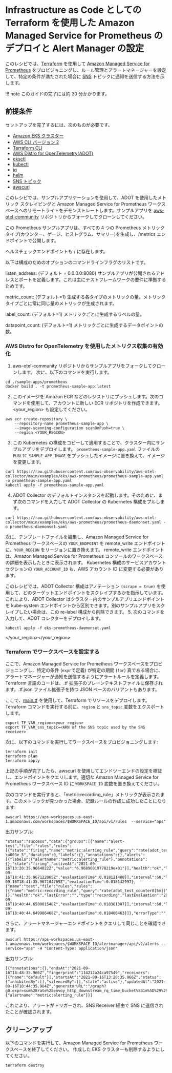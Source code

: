 # Infrastructure as Code としての Terraform を使用した Amazon Managed Service for Prometheus のデプロイと Alert Manager の設定

このレシピでは、[Terraform](https://www.terraform.io/) を使用して [Amazon Managed Service for Prometheus](https://aws.amazon.com/prometheus/) をプロビジョニングし、ルール管理とアラートマネージャーを設定して、特定の条件が満たされた場合に [SNS](https://docs.aws.amazon.com/sns/) トピックに通知を送信する方法を示します。


!!! note
    このガイドの完了には約 30 分かかります。

## 前提条件

セットアップを完了するには、次のものが必要です。

* [Amazon EKS クラスター](https://docs.aws.amazon.com/ja_jp/eks/latest/userguide/create-cluster.html)
* [AWS CLI バージョン 2](https://docs.aws.amazon.com/ja_jp/cli/latest/userguide/install-cliv2.html)
* [Terraform CLI](https://www.terraform.io/downloads)
* [AWS Distro for OpenTelemetry(ADOT)](https://aws-otel.github.io/)
* [eksctl](https://eksctl.io/)
* [kubectl](https://docs.aws.amazon.com/ja_jp/eks/latest/userguide/install-kubectl.html)
* [jq](https://stedolan.github.io/jq/download/)
* [helm](https://helm.sh/)
* [SNS トピック](https://docs.aws.amazon.com/ja_jp/sns/latest/dg/sns-create-topic.html)
* [awscurl](https://github.com/okigan/awscurl)

このレシピでは、サンプルアプリケーションを使用して、ADOT を使用したメトリック スクレイピングと Amazon Managed Service for Prometheus ワークスペースへのリモートライトをデモンストレートします。サンプルアプリを [aws-otel-community](https://github.com/aws-observability/aws-otel-community) リポジトリからフォークしてクローンしてください。

この Prometheus サンプルアプリは、すべての 4 つの Prometheus メトリックタイプ(カウンター、ゲージ、ヒストグラム、サマリー)を生成し、/metrics エンドポイントで公開します。

ヘルスチェックエンドポイントも / に存在します。

以下は構成のためのオプションのコマンドラインフラグのリストです。

listen_address: (デフォルト = 0.0.0.0:8080) サンプルアプリが公開されるアドレスとポートを定義します。これは主にテストフレームワークの要件に準拠するためです。

metric_count: (デフォルト=1) 生成する各タイプのメトリックの量。メトリックタイプごとに常に同じ量のメトリックが生成されます。

label_count: (デフォルト=1) メトリックごとに生成するラベルの量。


datapoint_count: (デフォルト=1) メトリックごとに生成するデータポイントの数。

### AWS Distro for OpenTelemetry を使用したメトリクス収集の有効化
1. aws-otel-community リポジトリからサンプルアプリをフォークしてクローンします。
次に、以下のコマンドを実行します。

```
cd ./sample-apps/prometheus
docker build . -t prometheus-sample-app:latest
```
2. このイメージを Amazon ECR などのレジストリにプッシュします。次のコマンドを使用して、アカウントに新しい ECR リポジトリを作成できます。<your_region> も設定してください。

```
aws ecr create-repository \
    --repository-name prometheus-sample-app \
    --image-scanning-configuration scanOnPush=true \
    --region <YOUR_REGION>
```
3. この Kubernetes の構成をコピーして適用することで、クラスター内にサンプルアプリをデプロイします。 `prometheus-sample-app.yaml` ファイルの `PUBLIC_SAMPLE_APP_IMAGE` をプッシュしたイメージに置き換えて、イメージを変更します。

```
curl https://raw.githubusercontent.com/aws-observability/aws-otel-collector/main/examples/eks/aws-prometheus/prometheus-sample-app.yaml -o prometheus-sample-app.yaml
kubectl apply -f prometheus-sample-app.yaml
```
4. ADOT Collector のデフォルトインスタンスを起動します。そのために、まず次のコマンドを入力して ADOT Collector の Kubernetes 構成をプルします。

```
curl https://raw.githubusercontent.com/aws-observability/aws-otel-collector/main/examples/eks/aws-prometheus/prometheus-daemonset.yaml -o prometheus-daemonset.yaml
```
次に、テンプレートファイルを編集し、Amazon Managed Service for Prometheus ワークスペースの `YOUR_ENDPOINT` を remote_write エンドポイントに、`YOUR_REGION` をリージョンに置き換えます。
remote_write エンドポイントは、Amazon Managed Service for Prometheus コンソールのワークスペースの詳細を表示したときに表示されます。
Kubernetes 構成のサービスアカウントセクションの `YOUR_ACCOUNT_ID` も、AWS アカウント ID に変更する必要があります。

このレシピでは、ADOT Collector 構成はアノテーション `(scrape = true)` を使用して、どのターゲットエンドポイントをスクレイプするかを指示しています。これにより、ADOT Collector はクラスター内のサンプルアプリエンドポイントを kube-system エンドポイントから区別できます。別のサンプルアプリをスクレイプしたい場合は、この re-label 構成から削除できます。
5. 次のコマンドを入力して、ADOT コレクターをデプロイします。
```
kubectl apply -f eks-prometheus-daemonset.yaml
```

</your_region></your_region>

### Terraform でワークスペースを設定する

ここで、Amazon Managed Service for Prometheus ワークスペースをプロビジョニングし、特定の条件 (```expr```で定義) が特定の期間 (```for```) 真である場合に、アラートマネージャーが通知を送信するようにアラートルールを定義します。Terraform 言語のコードは、.tf 拡張子のプレーンテキストファイルに保存されます。.tf.json ファイル拡張子を持つ JSON ベースのバリアントもあります。

ここで、[main.tf](./amp-alertmanager-terraform/main.tf) を使用して、Terraform でリソースをデプロイします。Terraform コマンドを実行する前に、`region` と `sns_topic` 変数をエクスポートします。

```
export TF_VAR_region=<your region>
export TF_VAR_sns_topic=<ARN of the SNS topic used by the SNS receiver>
```

次に、以下のコマンドを実行してワークスペースをプロビジョニングします:

```
terraform init
terraform plan
terraform apply
```

上記の手順が完了したら、awscurl を使用してエンドツーエンドの設定を検証し、エンドポイントをクエリします。適切な Amazon Managed Service for Prometheus ワークスペース ID に `WORKSPACE_ID` 変数を置き換えてください。

次のコマンドを実行すると、「metric:recording_rule」メトリックが表示されます。このメトリックが見つかった場合、記録ルールの作成に成功したことになります:

```
awscurl https://aps-workspaces.us-east-1.amazonaws.com/workspaces/$WORKSPACE_ID/api/v1/rules  --service="aps"
```

出力サンプル:
```
"status":"success","data":{"groups":[{"name":"alert-test","file":"rules","rules":[{"state":"firing","name":"metric:alerting_rule","query":"rate(adot_test_counter0[5m]) \u003e 5","duration":0,"labels":{},"annotations":{},"alerts":[{"labels":{"alertname":"metric:alerting_rule"},"annotations":{},"state":"firing","activeAt":"2021-09-16T13:20:35.9664022Z","value":"6.96890019778219e+01"}],"health":"ok","lastError":"","type":"alerting","lastEvaluation":"2021-09-16T18:41:35.967122005Z","evaluationTime":0.018121408}],"interval":60,"lastEvaluation":"2021-09-16T18:41:35.967104769Z","evaluationTime":0.018142997},{"name":"test","file":"rules","rules":[{"name":"metric:recording_rule","query":"rate(adot_test_counter0[5m])","labels":{},"health":"ok","lastError":"","type":"recording","lastEvaluation":"2021-09-16T18:40:44.650001548Z","evaluationTime":0.018381387}],"interval":60,"lastEvaluation":"2021-09-16T18:40:44.649986468Z","evaluationTime":0.018400463}]},"errorType":"","error":""}
```

さらに、アラートマネージャーエンドポイントをクエリして同じことを確認できます。
```
awscurl https://aps-workspaces.us-east-1.amazonaws.com/workspaces/$WORKSPACE_ID/alertmanager/api/v2/alerts --service="aps" -H "Content-Type: application/json"
```

出力サンプル:
```
[{"annotations":{},"endsAt":"2021-09-16T18:48:35.966Z","fingerprint":"114212a24ca97549","receivers":[{"name":"default"}],"startsAt":"2021-09-16T13:20:35.966Z","status":{"inhibitedBy":[],"silencedBy":[],"state":"active"},"updatedAt":"2021-09-16T18:44:35.984Z","generatorURL":"/graph?g0.expr=sum%28rate%28envoy_http_downstream_rq_time_bucket%5B1m%5D%29%29+%3E+5\u0026g0.tab=1","labels":{"alertname":"metric:alerting_rule"}}]
```
これにより、アラートがトリガーされ、SNS Receiver 経由で SNS に送信されたことが確認されます。

</sns>

## クリーンアップ

以下のコマンドを実行して、Amazon Managed Service for Prometheus ワークスペースを終了してください。
作成した EKS クラスターも削除するようにしてください。


```
terraform destroy
```
